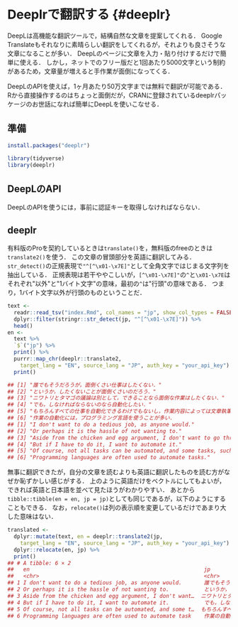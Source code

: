 # Deeplrで翻訳する {#deeplr}
<!--
-->

DeepLは高機能な翻訳ツールで，結構自然な文章を提案してくれる．
Google Translateもそれなりに素晴らしい翻訳をしてくれるが，それよりも良さそうな文章になることが多い．
DeepLのページに文章を入力・貼り付けするだけで簡単に使える．
しかし，ネットでのフリー版だと1回あたり5000文字という制約があるため，文章量が増えると手作業が面倒になってくる．

DeepLのAPIを使えば，1ヶ月あたり50万文字までは無料で翻訳が可能である．
Rから直接操作するのはちょっと面倒だが，CRANに登録されているdeeplrパッケージのお世話になれば簡単にDeepLを使いこなせる．

## 準備


```r
install.packages("deeplr")
```


```r
library(tidyverse)
library(deeplr)
```

## DeepLのAPI
<!--
https://auto-worker.com/blog/?p=5030
https://powervbadesktop.com/web27/
-->

DeepLのAPIを使うには，事前に認証キーを取得しなければならない．


## deeplr


有料版のProを契約しているときは`translate()`を，無料版のfreeのときは`translate2()`を使う．
この文章の冒頭部分を英語に翻訳してみる．
`str_detect()`の正規表現で`"^[^\x01-\x7E]"`として全角文字ではじまる文字列を抽出している．
正規表現は若干ややこしいが，`[^\x01-\x7E]"`の`^`と`\x01-\x7E`はそれぞれ"以外"と"1バイト文字"の意味，最初の`^`は"行頭"の意味である．
つまり，1バイト文字以外が行頭のものということだ．


```r
text <- 
  readr::read_tsv("index.Rmd", col_names = "jp", show_col_types = FALSE) %>%
  dplyr::filter(stringr::str_detect(jp, "^[^\x01-\x7E]")) %>%
  head()
en <- 
  text %>%
  `$`("jp") %>%
  print() %>%
  purrr::map_chr(deeplr::translate2, 
    target_lang = "EN", source_lang = "JP", auth_key = "your_api_key") %>%
  print()

## [1] "誰でもそうだろうが，面倒くさい仕事はしたくない．"
## [2] "というか，したくないことが面倒くさいのだろう．"
## [3] "ニワトリとタマゴの議論は別として，できることなら面倒な作業はしたくない．"
## [4] "でも，しなければならないのなら自動化したい．"
## [5] "もちろんすべての仕事を自動化できるわけでもないし，作業内容によっては文章執筆のように自動化すべきでないこともある．"
## [6] "作業の自動化には，プログラミング言語を使うことが多い．
## [1] "I don't want to do a tedious job, as anyone would."
## [2] "Or perhaps it is the hassle of not wanting to."
## [3] "Aside from the chicken and egg argument, I don't want to go through the hassle if I can help it."
## [4] "But if I have to do it, I want to automate it."
## [5] "Of course, not all tasks can be automated, and some tasks, such as writing, should not be automated."
## [6] "Programming languages are often used to automate tasks."
```

無事に翻訳できたが，自分の文章を読むよりも英語に翻訳したものを読む方がなぜか恥ずかしい感じがする．
上のように英語だけをベクトルにしてもよいが，できれば英語と日本語を並べて見たほうがわかりやすい．
あとから`tibble::tibble(en = en, jp = jp)`としても同じであるが，以下のようにすることもできる．
なお，`relocate()`は列の表示順を変更しているだけであまり大した意味はない．


```r
translated <- 
  dplyr::mutate(text, en = deeplr::translate2(jp, 
    target_lang = "EN", source_lang = "JP", auth_key = "your_api_key") %>%
  dplyr::relocate(en, jp) %>%
  print()
## # A tibble: 6 × 2
##   en                                                       jp
##   <chr>                                                    <chr>
## 1 I don't want to do a tedious job, as anyone would.       誰でもそうだろ…
## 2 Or perhaps it is the hassle of not wanting to.           というか，した…
## 3 Aside from the chicken and egg argument, I don't want…  ニワトリとタマ…
## 4 But if I have to do it, I want to automate it.           でも，しなけれ…
## 5 Of course, not all tasks can be automated, and some t…  もちろんすべて…
## 6 Programming languages are often used to automate task    作業の自動化に…
```


<!--
translated <- 
  dplyr::relocate(en, jp) %>%

ls("package:deeplr")
-->
